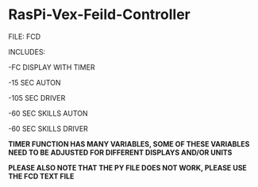 # RasPi-Vex-Feild-Controller

FILE: FCD

INCLUDES:

-FC DISPLAY WITH TIMER

-15 SEC AUTON

-105 SEC DRIVER

-60 SEC SKILLS AUTON

-60 SEC SKILLS DRIVER


**TIMER FUNCTION HAS MANY VARIABLES, SOME OF THESE VARIABLES NEED TO BE ADJUSTED FOR DIFFERENT DISPLAYS AND/OR UNITS**

**PLEASE ALSO NOTE THAT THE PY FILE DOES NOT WORK, PLEASE USE THE FCD TEXT FILE**
